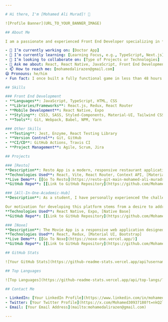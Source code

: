 ```yaml
---

# Hi there, I'm [Mohamed Ali Murad]! 👋

![Profile Banner](URL_TO_YOUR_BANNER_IMAGE)

## About Me

I am a passionate and experienced Front End Developer specializing in **React.js** and **React Native (Expo)**. I thrive in creating responsive, user-friendly, and visually appealing web and mobile applications. With a strong foundation in JavaScript and modern development tools, I aim to deliver high-quality code and innovative solutions.

- 🔭 I’m currently working on: [Doctor App]
- 🌱 I’m currently learning: [Learning Focus, e.g., TypeScript, Next.js]
- 👯 I’m looking to collaborate on: [Type of Projects or Technologies]
- 💬 Ask me about: React, React Native, JavaScript, Front End Development
- 📫 How to reach me: [mohamedalirazen@gmail.com]
😄 Pronouns: he/him
⚡ Fun fact: I once built a fully functional game in less than 48 hours during a hackathon!

## Skills

### Front End Development
- **Languages**: JavaScript, TypeScript, HTML, CSS
- **Libraries/Frameworks**: React.js, Redux, React Router
- **Mobile Development**: React Native, Expo
- **Styling**: CSS3, SASS, Styled-Components, Material-UI, Tailwind CSS
- **Tools**: Git, Webpack, Babel, NPM, Yarn

### Other Skills
- **Testing**: Jest, Enzyme, React Testing Library
- **Version Control**: Git, GitHub
- **CI/CD**: GitHub Actions, Travis CI
- **Project Management**: Agile, Scrum, Jira

## Projects

### [Resto]
**Description**: Resto App is a modern, responsive restaurant application built with React and Vite. The app provides a seamless and engaging experience for users to explore the restaurant's offerings, read reviews, place orders, and manage their profiles. It includes various pages such as Home, About, Dishes, Review, Order, Login, Signup, and more, utilizing react-router-dom for routing and context API for managing user authentication state.  
**Technologies Used**: React, Vite, React Router, Context API, [Material UI, Bootstrap]  
**Live Demo**: [[Go To Resto](https://resto-git-main-mohamed-ali-murads-projects.vercel.app/)]  
**GitHub Repo**: [[Link to GitHub Repository](https://github.com/MohamedAliMurad/Resto)]

### [All-In-One-Academic-Hub]
**Description**: As a student, I have personally experienced the challenges of managing my academic life effectively. Keeping track of student attendance, assignments, exams, and extracurricular activities can be overwhelming, making it difficult to stay organized and on top of everything. Additionally, I have witnessed the challenges faced by educators in tracking attendance and communicating with students.

Our motivation for developing this platform stems from a desire to address these challenges and provide a comprehensive solution that benefits both students and educators. We believe that technology can play a transformative role in enhancing the teaching and learning experience. We are passionate about creating innovative solutions that empower students and educators to succeed.
**Technologies Used**: React Native, Expo, [Native Base]  
**GitHub Repo**: [[Link to GitHub Repository](https://github.com/MohamedAliMurad/All-In-One-Academic-Hub)]

### [Noxe]
**Description**: The Movie App is a responsive web application designed to provide users with detailed information about movies. Users can search for movies, view details such as ratings, cast, and synopsis, and manage their favorite movies list. The app offers a sleek and user-friendly interface optimized for both desktop and mobile devices.
**Technologies Used**: React, Redux, [Material UI, Bootstrap] 
**Live Demo**: [[Go To Noxe](https://noxe-one.vercel.app/)]  
**GitHub Repo**: [[Link to GitHub Repository](https://github.com/MohamedAliMurad/Noxe)]

## GitHub Stats

![Your GitHub Stats](https://github-readme-stats.vercel.app/api?username=yourusername&show_icons=true&theme=radical)

## Top Languages

![Top Languages](https://github-readme-stats.vercel.app/api/top-langs/?username=yourusername&layout=compact&theme=radical)

## Contact Me

- LinkedIn: [Your LinkedIn Profile](https://www.linkedin.com/in/mohamed-ali-murad/)
- Twitter: [Your Twitter Profile](https://x.com/Mohamed30937180?t=nkQ2lfxYR0neAqxgNa_ZdA&s=09)
- Email: [Your Email Address](mailto:mohamedalirazen@gmail.com)

---
```

